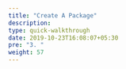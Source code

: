 ```yaml
---
title: "Create A Package"
description:
type: quick-walkthrough
date: 2019-10-23T16:08:07+05:30
pre: "3. "
weight: 57
---
```

